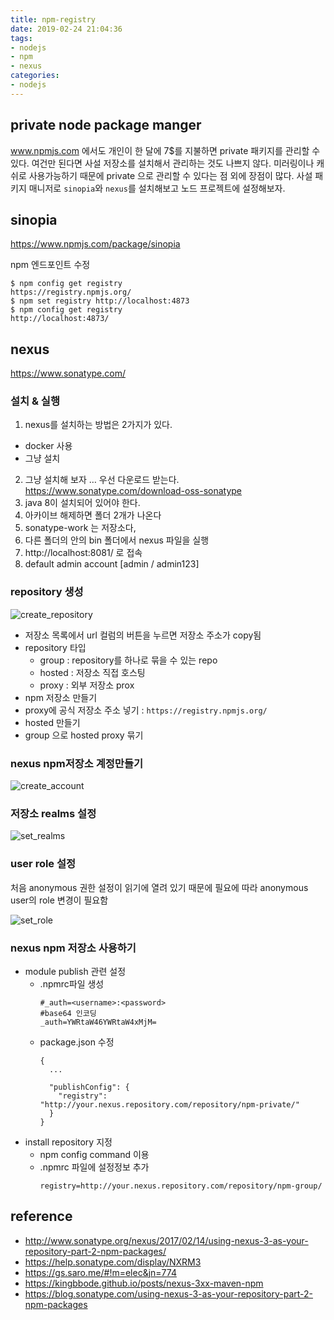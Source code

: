 ```yaml
---
title: npm-registry
date: 2019-02-24 21:04:36
tags:
- nodejs
- npm
- nexus
categories:
- nodejs
---
```


## private node package manger 

www.npmjs.com 에서도 개인이 한 달에 7$를 지불하면 private 패키지를 관리할 수 있다.
여건만 된다면 사설 저장소를 설치해서 관리하는 것도 나쁘지 않다.
미러링이나 캐쉬로 사용가능하기 때문에 private 으로 관리할 수 있다는 점 외에 장점이 많다.
사설 패키지 매니저로 `sinopia`와 `nexus`를 설치해보고 노드 프로젝트에 설정해보자.

## sinopia
https://www.npmjs.com/package/sinopia

npm 엔드포인트 수정
```sbtshell
$ npm config get registry
https://registry.npmjs.org/
$ npm set registry http://localhost:4873
$ npm config get registry
http://localhost:4873/
```

## nexus
https://www.sonatype.com/

### 설치 & 실행

1. nexus를 설치하는 방법은 2가지가 있다.
  - docker 사용
  - 그냥 설치
2. 그냥 설치해 보자 … 우선 다운로드 받는다. https://www.sonatype.com/download-oss-sonatype
3. java 8이 설치되어 있어야 한다.
4. 아카이브 해제하면 폴더 2개가 나온다
5. sonatype-work 는 저장소다,
6. 다른 폴더의 안의 bin 폴더에서 nexus 파일을 실행
7. http://localhost:8081/ 로 접속
8. default admin account [admin / admin123]

### repository 생성

![](/images/npm-registry/create_repo.png "create_repository")

- 저장소 목록에서 url 컬럼의 버튼을 누르면 저장소 주소가 copy됨
- repository 타입
  - group : repository를 하나로 묶을 수 있는 repo
  - hosted : 저장소 직접 호스팅
  - proxy : 외부 저장소 prox
-  npm 저장소 만들기
  - proxy에 공식 저장소 주소 넣기 : `https://registry.npmjs.org/`
  - hosted 만들기
  - group 으로 hosted proxy 묶기

### nexus npm저장소 계정만들기

![](/images/npm-registry/create_acc.png "create_account")

### 저장소 realms 설정

![](/images/npm-registry/set_realms.png "set_realms")

### user role 설정 
처음 anonymous 권한 설정이 읽기에 열려 있기 때문에 필요에 따라 anonymous user의 role 변경이 필요함

![](/images/npm-registry/set_role.png "set_role")

### nexus npm 저장소 사용하기

- module publish 관련 설정
  - .npmrc파일 생성
    ```sbtshell
    #_auth=<username>:<password>
    #base64 인코딩
    _auth=YWRtaW46YWRtaW4xMjM=
    ```
  - package.json 수정
    ```sbtshell
    {
      ...
    
      "publishConfig": {
        "registry": "http://your.nexus.repository.com/repository/npm-private/"
      }
    }
    ```
- install repository 지정
  - npm config command 이용
  - .npmrc 파일에 설정정보 추가
    ```sbtshell
    registry=http://your.nexus.repository.com/repository/npm-group/
    ```

## reference
- http://www.sonatype.org/nexus/2017/02/14/using-nexus-3-as-your-repository-part-2-npm-packages/
- https://help.sonatype.com/display/NXRM3
- https://gs.saro.me/#!m=elec&jn=774 
- https://kingbbode.github.io/posts/nexus-3xx-maven-npm
- https://blog.sonatype.com/using-nexus-3-as-your-repository-part-2-npm-packages